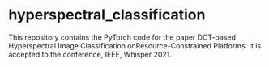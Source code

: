 # hyperspectral_classification

This repository contains the PyTorch code for the paper DCT-based Hyperspectral Image Classification onResource-Constrained Platforms. It is accepted to the conference, IEEE, Whisper 2021.
